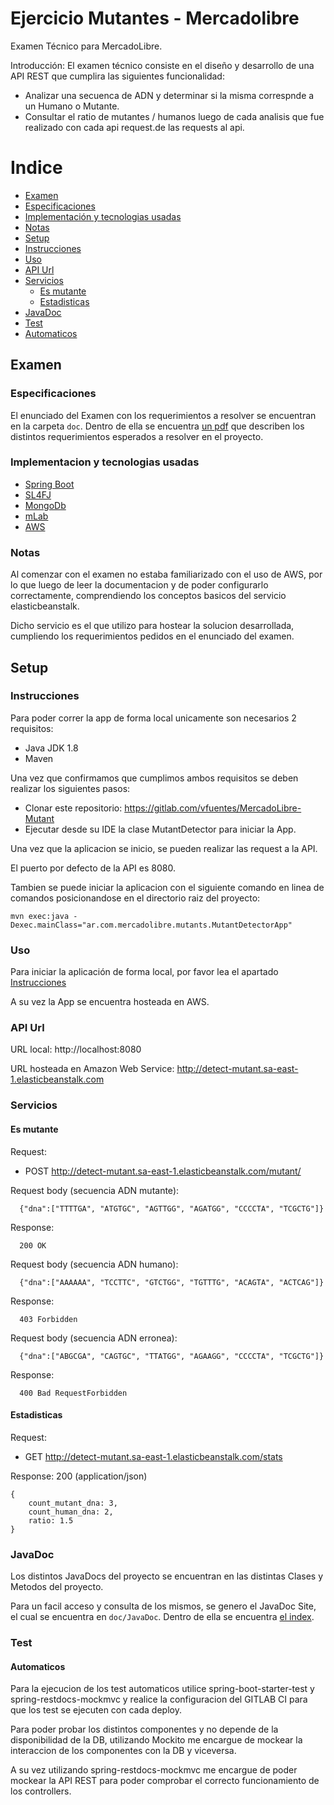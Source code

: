 # Ejercicio Mutantes - Mercadolibre

Examen Técnico para MercadoLibre. 

Introducción:
El examen técnico consiste en el diseño y desarrollo de una API REST que cumplira las siguientes funcionalidad:
 - Analizar una secuenca de ADN y determinar si la misma correspnde a un Humano o Mutante.
 - Consultar el ratio de mutantes / humanos luego de cada analisis que fue realizado con cada api request.de las requests al api.
 
# Indice

-  [Examen](#examen)
  -  [Especificaciones](#especificaciones)
  -  [Implementación y tecnologias usadas](#implementaci%C3%B3n-y-tecnologias-usadas)
  -  [Notas](#notas)
-  [Setup](#setup)
  -  [Instrucciones](#instrucciones)
  -  [Uso](#uso)
  -  [API Url](#api)
  -  [Servicios](#servicios)
     -  [Es mutante](#es-mutante)
     -  [Estadisticas](#estadisticas)
-  [JavaDoc](#javadoc)
-  [Test](#test)
  -  [Automaticos](#automaticos)
  
## Examen

### Especificaciones

El enunciado del Examen con los requerimientos a resolver se encuentran en la carpeta `doc`. Dentro de ella
se encuentra [un pdf](./doc/Enunciado/Examen%20Mercadolibre%202017.pdf) que describen los distintos requerimientos esperados
a resolver en el proyecto.

### Implementacion y tecnologias usadas

- [Spring Boot](https://projects.spring.io/spring-boot/)
- [SL4FJ](https://www.slf4j.org/)
- [MongoDb](https://www.mongodb.com/)
- [mLab](https://mlab.com/)
- [AWS](https://aws.amazon.com/)


### Notas
Al comenzar con el examen no estaba familiarizado con el uso de AWS, por lo que luego de leer la documentacion y de poder
configurarlo correctamente, comprendiendo los conceptos basicos del servicio elasticbeanstalk. 

Dicho servicio es el que utilizo para hostear la solucion desarrollada, cumpliendo los requerimientos pedidos en el enunciado
del examen.

## Setup

### Instrucciones
Para poder correr la app de forma local unicamente son necesarios 2 requisitos:
  - Java JDK 1.8
  - Maven

Una vez que confirmamos que cumplimos ambos requisitos se deben realizar los siguientes pasos:
  - Clonar este repositorio: https://gitlab.com/vfuentes/MercadoLibre-Mutant
  - Ejecutar desde su IDE la clase MutantDetector para iniciar la App.

Una vez que la aplicacion se inicio, se pueden realizar las request a la API.

El puerto por defecto de la API es 8080.

Tambien se puede iniciar la aplicacion con el siguiente comando en linea de comandos posicionandose en el directorio raiz
del proyecto:
```
mvn exec:java -Dexec.mainClass="ar.com.mercadolibre.mutants.MutantDetectorApp"
```

### Uso

Para iniciar la aplicación de forma local, por favor lea el apartado [Instrucciones](#instrucciones) 

A su vez la App se encuentra hosteada en AWS.

### API Url

URL local: http://localhost:8080

URL hosteada en Amazon Web Service: http://detect-mutant.sa-east-1.elasticbeanstalk.com

### Servicios
#### Es mutante

Request: 
- POST http://detect-mutant.sa-east-1.elasticbeanstalk.com/mutant/

Request body (secuencia ADN mutante):

```
  {"dna":["TTTTGA", "ATGTGC", "AGTTGG", "AGATGG", "CCCCTA", "TCGCTG"]}
```

Response:

```
  200 OK
```
Request body (secuencia ADN humano):

```
  {"dna":["AAAAAA", "TCCTTC", "GTCTGG", "TGTTTG", "ACAGTA", "ACTCAG"]}
```

Response:

```
  403 Forbidden
```
Request body (secuencia ADN erronea):

```
  {"dna":["ABGCGA", "CAGTGC", "TTATGG", "AGAAGG", "CCCCTA", "TCGCTG"]}
```

Response:

```
  400 Bad RequestForbidden
```

#### Estadisticas

Request: 
- GET http://detect-mutant.sa-east-1.elasticbeanstalk.com/stats

Response: 200 (application/json)

```
{
    count_mutant_dna: 3,
    count_human_dna: 2,
    ratio: 1.5
}
```

### JavaDoc

Los distintos JavaDocs del proyecto se encuentran en las distintas Clases y Metodos del proyecto.

Para un facil acceso y consulta de los mismos, se genero el JavaDoc Site, el cual se encuentra en `doc/JavaDoc`. Dentro de ella
se encuentra [el index](./doc/JavaDoc/index.html).


### Test

#### Automaticos

Para la ejecucion de los test automaticos utilice spring-boot-starter-test y spring-restdocs-mockmvc y 
realice la configuracion del GITLAB CI para que los test se ejecuten con cada deploy.

Para poder probar los distintos componentes y no depende de la disponibilidad de la DB, utilizando Mockito me encargue 
de mockear la interaccion de los componentes con la DB y viceversa.

A su vez utilizando spring-restdocs-mockmvc me encargue de poder mockear la API REST para poder comprobar el 
correcto funcionamiento de los controllers.
